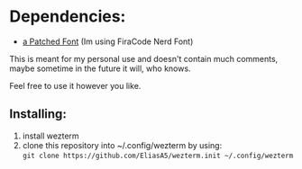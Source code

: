 
# Dependencies:
- [a Patched Font](https://www.nerdfonts.com/font-downloads) (Im using FiraCode Nerd Font)

This is meant for my personal use and  doesn't contain much comments, maybe sometime in the future it will, who knows.

Feel free to use it however you like.

## Installing:
1. install wezterm
2. clone this repository into ~/.config/wezterm by using:<br>
```git clone https://github.com/EliasA5/wezterm.init ~/.config/wezterm```



